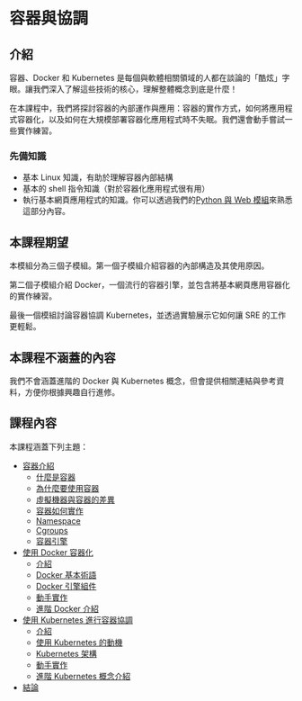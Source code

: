 # 容器與協調

## 介紹

容器、Docker 和 Kubernetes 是每個與軟體相關領域的人都在談論的「酷炫」字眼。讓我們深入了解這些技術的核心，理解整體概念到底是什麼！

在本課程中，我們將探討容器的內部運作與應用：容器的實作方式，如何將應用程式容器化，以及如何在大規模部署容器化應用程式時不失眠。我們還會動手嘗試一些實作練習。

### 先備知識
- 基本 Linux 知識，有助於理解容器內部結構
- 基本的 shell 指令知識（對於容器化應用程式很有用）
- 執行基本網頁應用程式的知識。你可以透過我們的[Python 與 Web 模組](https://dictcp.github.io/school-of-sre/level101/python_web/intro/)來熟悉這部分內容。

## 本課程期望

本模組分為三個子模組。第一個子模組介紹容器的內部構造及其使用原因。

第二個子模組介紹 Docker，一個流行的容器引擎，並包含將基本網頁應用容器化的實作練習。

最後一個模組討論容器協調 Kubernetes，並透過實驗展示它如何讓 SRE 的工作更輕鬆。

## 本課程不涵蓋的內容

我們不會涵蓋進階的 Docker 與 Kubernetes 概念，但會提供相關連結與參考資料，方便你根據興趣自行進修。

## 課程內容

本課程涵蓋下列主題：

- [容器介紹](https://dictcp.github.io/school-of-sre/level102/containerization_and_orchestration/intro_to_containers/)
    - [什麼是容器](https://dictcp.github.io/school-of-sre/level102/containerization_and_orchestration/intro_to_containers/#what-are-containers)
    - [為什麼要使用容器](https://dictcp.github.io/school-of-sre/level102/containerization_and_orchestration/intro_to_containers/#why-containers)
    - [虛擬機器與容器的差異](https://dictcp.github.io/school-of-sre/level102/containerization_and_orchestration/intro_to_containers/#difference-between-virtual-machines-and-containers)
    - [容器如何實作](https://dictcp.github.io/school-of-sre/level102/containerization_and_orchestration/intro_to_containers/#how-are-containers-implemented)
    - [Namespace](https://dictcp.github.io/school-of-sre/level102/containerization_and_orchestration/intro_to_containers/#namespaces)
    - [Cgroups](https://dictcp.github.io/school-of-sre/level102/containerization_and_orchestration/intro_to_containers/#cgroups)
    - [容器引擎](https://dictcp.github.io/school-of-sre/level102/containerization_and_orchestration/intro_to_containers/#container-engine)
- [使用 Docker 容器化](https://dictcp.github.io/school-of-sre/level102/containerization_and_orchestration/containerization_with_docker/)
    - [介紹](https://dictcp.github.io/school-of-sre/level102/containerization_and_orchestration/containerization_with_docker/#introduction)
    - [Docker 基本術語](https://dictcp.github.io/school-of-sre/level102/containerization_and_orchestration/containerization_with_docker/#docker-terminology)
    - [Docker 引擎組件](https://dictcp.github.io/school-of-sre/level102/containerization_and_orchestration/containerization_with_docker/#components-of-docker-engine)
    - [動手實作](https://dictcp.github.io/school-of-sre/level102/containerization_and_orchestration/containerization_with_docker/#lab)
    - [進階 Docker 介紹](https://dictcp.github.io/school-of-sre/level102/containerization_and_orchestration/containerization_with_docker/#advanced-features-of-docker)
- [使用 Kubernetes 進行容器協調](https://dictcp.github.io/school-of-sre/level102/containerization_and_orchestration/orchestration_with_kubernetes/)
    - [介紹](https://dictcp.github.io/school-of-sre/level102/containerization_and_orchestration/orchestration_with_kubernetes/#introduction)
    - [使用 Kubernetes 的動機](https://dictcp.github.io/school-of-sre/level102/containerization_and_orchestration/orchestration_with_kubernetes/#motivation-to-use-kubernetes)
    - [Kubernetes 架構](https://dictcp.github.io/school-of-sre/level102/containerization_and_orchestration/orchestration_with_kubernetes/#architecture-of-kubernetes)
    - [動手實作](https://dictcp.github.io/school-of-sre/level102/containerization_and_orchestration/orchestration_with_kubernetes/#lab)
    - [進階 Kubernetes 概念介紹](https://dictcp.github.io/school-of-sre/level102/containerization_and_orchestration/orchestration_with_kubernetes/#advanced-topics)
- [結論](https://dictcp.github.io/school-of-sre/level102/containerization_and_orchestration/conclusion/)
